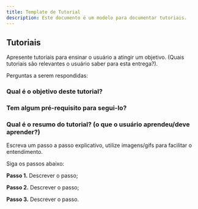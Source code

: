 ```yaml
---
title: Template de Tutorial 
description: Este documento é um modelo para documentar tutoriais.
---
```


## **Tutoriais** 
Apresente tutoriais para ensinar o usuário a atingir um objetivo. (Quais tutoriais são relevantes o usuário saber para esta entrega?).

Perguntas a serem respondidas:
### **Qual é o objetivo deste tutorial?**

### **Tem algum pré-requisito para segui-lo?**


### **Qual é o resumo do tutorial? (o que o usuário aprendeu/deve aprender?)**
Escreva um passo a passo explicativo, utilize imagens/gifs para facilitar o entendimento. 

Siga os passos abaixo:

**Passo 1.** Descrever o passo;

**Passo 2.** Descrever o passo;

**Passo 3.** Descrever o passo.